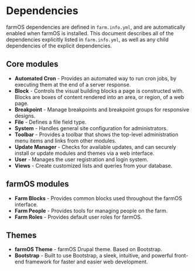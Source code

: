 # Dependencies

farmOS dependencies are defined in `farm.info.yml`, and are automatically
enabled when farmOS is installed. This document describes all of the
dependencies explicitly listed in `farm.info.yml`, as well as any child
dependencies of the explicit dependencies.

## Core modules

* **Automated Cron** - Provides an automated way to run cron jobs, by executing
  them at the end of a server response.
* **Block** - Controls the visual building blocks a page is constructed with.
  Blocks are boxes of content rendered into an area, or region, of a web page.
* **Breakpoint** - Manage breakpoints and breakpoint groups for responsive
  designs.
* **File** - Defines a file field type.
* **System** - Handles general site configuration for administrators.
* **Toolbar** - Provides a toolbar that shows the top-level administration menu
  items and links from other modules.
* **Update Manager** - Checks for available updates, and can securely install
  or update modules and themes via a web interface.
* **User** - Manages the user registration and login system.
* **Views** - Create customized lists and queries from your database.

## farmOS modules

* **Farm Blocks** - Provides common blocks used throughout the farmOS
  interface.
* **Farm People** - Provides tools for managing people on the farm.
* **Farm Roles** - Provides default user roles for farmOS.

## Themes

* **farmOS Theme** - farmOS Drupal theme. Based on Bootstrap.
* **Bootstrap** - Built to use Bootstrap, a sleek, intuitive, and powerful
  front-end framework for faster and easier web development.
